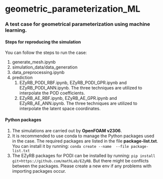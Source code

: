 # geometric_parameterization_ML

### A test case for geometrical parameterization using machine learning.

#### Steps for reproducing the simulation
You can follow the steps to run the case:

<ol>
  <li>generate_mesh.ipynb</li>
  <li>simulation_data/data_generation</li>
  <li>data_preprocessing.ipynb</li>
  <li>prediction
    <ol>
      <li>EZyRB_PODI_RBF.ipynb, EZyRB_PODI_GPR.ipynb and EZyRB_PODI_ANN.ipynb. The three techniques are utilized to interpolate the POD coefficients.
      <li>EZyRB_AE_RBF.ipynb, EZyRB_AE_GPR.ipynb and EZyRB_AE_ANN.ipynb. The three techniques are utilized to interpolate the latent space coordinates. 
    </ol>
  </li>
</ol>

#### Python packages
<ol>
  <li>The simulations are carried out by <strong>OpenFOAM v2306</strong>.</li>
  <li>It is recommended to use conda to manage the Python packages used in the case.
      The required packages are listed in the file <strong>package-list.txt</strong>. You can install it by running: 
      <code>conda create --name <env> --file package-list.txt</code>
  </li>
  <li>The EZyRB packages for PODI can be installed by running: 
      <code>pip install git+https://github.com/mathLab/EZyRB</code>. But there might be conflicts between the packages. Please create a new env if any problems with importing packages occur.
  </li>
</ol>

